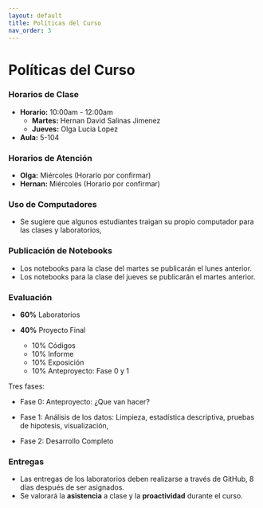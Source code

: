 ```yaml
---
layout: default
title: Políticas del Curso
nav_order: 3
---
```


# Políticas del Curso

### Horarios de Clase
- **Horario:** 10:00am - 12:00am
  - **Martes:** Hernan David Salinas Jimenez
  - **Jueves:** Olga Lucia Lopez
- **Aula:** 5-104

### Horarios de Atención
- **Olga:** Miércoles (Horario por confirmar)
- **Hernan:** Miércoles (Horario por confirmar)

### Uso de Computadores
- Se sugiere que algunos estudiantes traigan su propio computador para las clases y laboratorios, 

### Publicación de Notebooks
- Los notebooks para la clase del martes se publicarán el lunes anterior.
- Los notebooks para la clase del jueves se publicarán el martes anterior.

### Evaluación
- **60%** Laboratorios

- **40%** Proyecto Final
  - 10% Códigos
  - 10% Informe
  - 10% Exposición
  - 10% Anteproyecto: Fase 0 y 1


Tres fases: 
- Fase 0: Anteproyecto: ¿Que van hacer? 

- Fase 1: Análisis de los datos: Limpieza, estadística descriptiva, pruebas de hipotesis, visualización, 

- Fase 2:   Desarrollo Completo

### Entregas
- Las entregas de los laboratorios deben realizarse a través de GitHub, 8 días después de ser asignados.
- Se valorará la **asistencia** a clase y la **proactividad** durante el curso.
